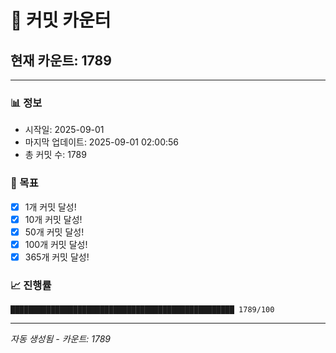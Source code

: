 # 🔢 커밋 카운터

## 현재 카운트: 1789

---

### 📊 정보
- 시작일: 2025-09-01
- 마지막 업데이트: 2025-09-01 02:00:56
- 총 커밋 수: 1789

### 🎯 목표
- [x] 1개 커밋 달성!
- [x] 10개 커밋 달성!
- [x] 50개 커밋 달성!
- [x] 100개 커밋 달성!
- [x] 365개 커밋 달성!

### 📈 진행률
```
██████████████████████████████████████████████████ 1789/100
```

---
*자동 생성됨 - 카운트: 1789*
